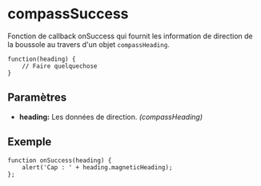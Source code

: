compassSuccess
==============

Fonction de callback onSuccess qui fournit les information de direction de la boussole au travers d'un objet `compassHeading`.

    function(heading) {
        // Faire quelquechose
    }

Paramètres
----------


- __heading:__ Les données de direction. _(compassHeading)_

Exemple
-------

    function onSuccess(heading) {
        alert('Cap : ' + heading.magneticHeading);
    };
